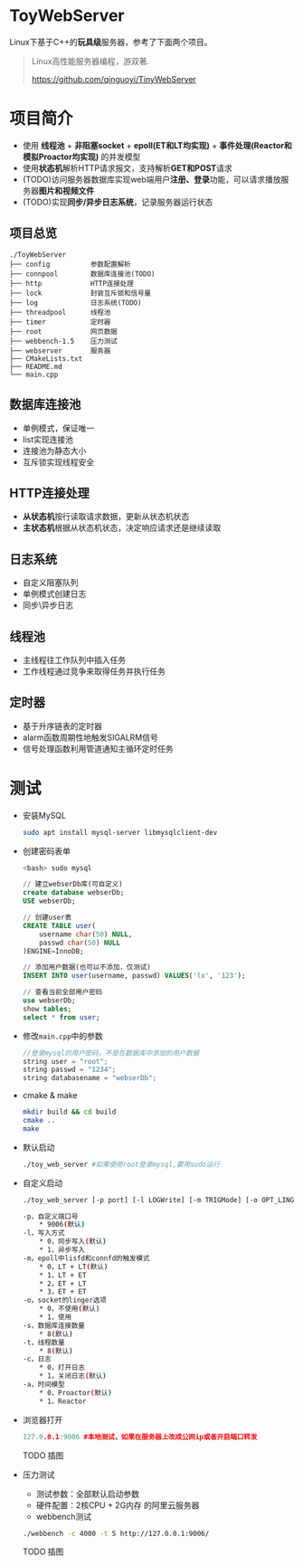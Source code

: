 # ToyWebServer

Linux下基于C++的**玩具级**服务器，参考了下面两个项目。

> Linux高性能服务器编程，游双著.
> 
> https://github.com/qinguoyi/TinyWebServer

# 项目简介

* 使用 **线程池** + **非阻塞socket** + **epoll(ET和LT均实现)** + **事件处理(Reactor和模拟Proactor均实现)** 的并发模型
* 使用**状态机**解析HTTP请求报文，支持解析**GET和POST**请求
* (TODO)访问服务器数据库实现web端用户**注册、登录**功能，可以请求播放服务器**图片和视频文件**
* (TODO)实现**同步/异步日志系统**，记录服务器运行状态

## 项目总览

```
./ToyWebServer
├── config          参数配置解析
├── connpool        数据库连接池(TODO)
├── http            HTTP连接处理 
├── lock            封装互斥锁和信号量
├── log             日志系统(TODO)
├── threadpool      线程池
├── timer           定时器
├── root            网页数据
├── webbench-1.5    压力测试
├── webserver       服务器
├── CMakeLists.txt  
├── README.md
└── main.cpp
```

## 数据库连接池

* 单例模式，保证唯一
* list实现连接池
* 连接池为静态大小
* 互斥锁实现线程安全

## HTTP连接处理 

* **从状态机**按行读取请求数据，更新从状态机状态
* **主状态机**根据从状态机状态，决定响应请求还是继续读取

## 日志系统

* 自定义阻塞队列
* 单例模式创建日志
* 同步\异步日志

## 线程池

* 主线程往工作队列中插入任务
* 工作线程通过竞争来取得任务并执行任务

## 定时器

* 基于升序链表的定时器
* alarm函数周期性地触发SIGALRM信号
* 信号处理函数利用管道通知主循环定时任务

# 测试

* 安装MySQL

    ```bash
    sudo apt install mysql-server libmysqlclient-dev
    ```
    
* 创建密码表单
    ```sql
    <bash> sudo mysql
    
    // 建立webserDb库(可自定义)
    create database webserDb;
    USE webserDb;
    
    // 创建user表
    CREATE TABLE user(
        username char(50) NULL,
        passwd char(50) NULL
    )ENGINE=InnoDB;
    
    // 添加用户数据(也可以不添加，仅测试)
    INSERT INTO user(username, passwd) VALUES('lx', '123');

    // 查看当前全部用户密码
    use webserDb;
    show tables;
    select * from user;
    ```
    
* 修改``main.cpp``中的参数

    ```C++
    //登录mysql的用户密码，不是在数据库中添加的用户数据
    string user = "root";
    string passwd = "1234";
    string databasename = "webserDb";
    ```

* cmake & make 

    ```bash
    mkdir build && cd build
    cmake ..
    make
    ```

* 默认启动

    ```bash
    ./toy_web_server #如果使用root登录mysql,要用sudo运行
    ```
* 自定义启动
  
    ```bash
    ./toy_web_server [-p port] [-l LOGWrite] [-m TRIGMode] [-o OPT_LINGER] [-s sql_num] [-t thread_num] [-c close_log] [-a actor_model]
    
    -p，自定义端口号
        * 9006(默认)
    -l，写入方式
    	* 0，同步写入(默认)
    	* 1，异步写入
    -m，epoll中lisfd和connfd的触发模式
    	* 0，LT + LT(默认)
    	* 1，LT + ET
        * 2，ET + LT
        * 3，ET + ET
    -o，socket的linger选项
    	* 0，不使用(默认)
    	* 1，使用
    -s，数据库连接数量
    	* 8(默认)
    -t，线程数量
        * 8(默认)
    -c，日志
        * 0，打开日志
        * 1，关闭日志(默认)
    -a，时间模型
        * 0，Proactor(默认)
        * 1，Reactor
    ```

* 浏览器打开

    ```C++
    127.0.0.1:9006 #本地测试，如果在服务器上改成公网ip或者开启端口转发
    ```
    TODO
    插图
    
* 压力测试    
  
    * 测试参数：全部默认启动参数
    * 硬件配置：2核CPU + 2G内存 的阿里云服务器 
    * webbench测试
    
    ```bash
    ./webbench -c 4000 -t 5 http://127.0.0.1:9006/
    ```
    TODO
    插图